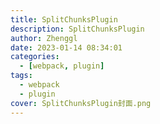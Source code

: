 ```yaml
---
title: SplitChunksPlugin
description: SplitChunksPlugin
author: Zhenggl
date: 2023-01-14 08:34:01
categories:
  - [webpack, plugin]
tags:
  - webpack
  - plugin
cover: SplitChunksPlugin封面.png
---
```

